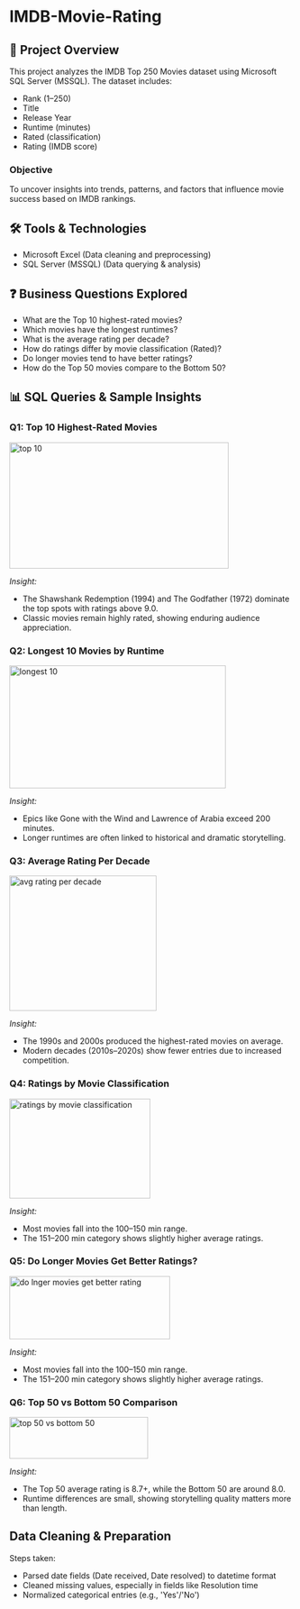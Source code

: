 # IMDB-Movie-Rating
## 📌 Project Overview

This project analyzes the IMDB Top 250 Movies dataset using Microsoft SQL Server (MSSQL).
The dataset includes:

- Rank (1–250)
- Title
- Release Year
- Runtime (minutes)
- Rated (classification)
- Rating (IMDB score)

### Objective
To uncover insights into trends, patterns, and factors that influence movie success based on IMDB rankings.

## 🛠 Tools & Technologies

- Microsoft Excel (Data cleaning and preprocessing)
- SQL Server (MSSQL) (Data querying & analysis)

## ❓ Business Questions Explored

- What are the Top 10 highest-rated movies?
- Which movies have the longest runtimes?
- What is the average rating per decade?
- How do ratings differ by movie classification (Rated)?
- Do longer movies tend to have better ratings?
- How do the Top 50 movies compare to the Bottom 50?

## 📊 SQL Queries & Sample Insights
### Q1: Top 10 Highest-Rated Movies
 
<img width="389" height="224" alt="top 10" src="https://github.com/user-attachments/assets/8e059446-cb9f-45b8-828e-9ff021cdfd99" />

*Insight:*
- The Shawshank Redemption (1994) and The Godfather (1972) dominate the top spots with ratings above 9.0.
- Classic movies remain highly rated, showing enduring audience appreciation. 

### Q2: Longest 10 Movies by Runtime

<img width="384" height="218" alt="longest 10" src="https://github.com/user-attachments/assets/e2aa29fb-8cfd-4885-97aa-6807c1f638f2" />

*Insight:*
- Epics like Gone with the Wind and Lawrence of Arabia exceed 200 minutes.
- Longer runtimes are often linked to historical and dramatic storytelling.

### Q3: Average Rating Per Decade

<img width="261" height="240" alt="avg rating per decade" src="https://github.com/user-attachments/assets/2de0a352-e119-4f58-b36e-61e82e9a655f" />

*Insight:*
- The 1990s and 2000s produced the highest-rated movies on average.
- Modern decades (2010s–2020s) show fewer entries due to increased competition.

### Q4: Ratings by Movie Classification

<img width="250" height="177" alt="ratings by movie classification" src="https://github.com/user-attachments/assets/a58dcb24-4b8d-4862-888f-d12273c04c68" />

*Insight:*
- Most movies fall into the 100–150 min range.
- The 151–200 min category shows slightly higher average ratings.

### Q5: Do Longer Movies Get Better Ratings?

<img width="285" height="112" alt="do lnger movies get better  rating" src="https://github.com/user-attachments/assets/d51aa502-0abc-4013-9400-904031dfe459" />

*Insight:*
- Most movies fall into the 100–150 min range.
- The 151–200 min category shows slightly higher average ratings.

### Q6: Top 50 vs Bottom 50 Comparison

<img width="246" height="74" alt="top 50 vs bottom 50" src="https://github.com/user-attachments/assets/3345d923-0fc5-4456-a970-8e541c588663" />

*Insight:*
- The Top 50 average rating is 8.7+, while the Bottom 50 are around 8.0.
- Runtime differences are small, showing storytelling quality matters more than length.


## Data Cleaning & Preparation

Steps taken:
- Parsed date fields (Date received, Date resolved) to datetime format
- Cleaned missing values, especially in fields like Resolution time
- Normalized categorical entries (e.g., 'Yes'/'No')


